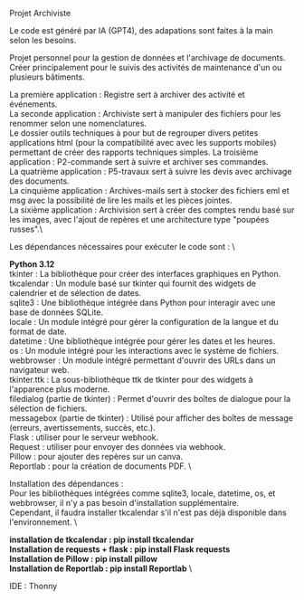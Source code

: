 Projet Archiviste

Le code est généré par IA (GPT4), des adapations sont faites à la main selon les besoins. 

Projet personnel pour la gestion de données et l'archivage de documents. \
Créer principalement pour le suivis des activités de maintenance d'un ou plusieurs bâtiments. 

La première application : Registre sert à archiver des activité et événements. \
La seconde application : Archiviste sert à manipuler des fichiers pour les renommer selon une nomenclatures. \
Le dossier outils techniques à pour but de regrouper divers petites applications html (pour la compatibilité avec avec les supports mobiles) permettant de créer des rapports techniques simples.
La troisième application : P2-commande sert à suivre et archiver ses commandes. \
La quatrième application : P5-travaux sert à suivre les devis avec archivage des documents. \
La cinquième application : Archives-mails sert à stocker des fichiers eml et msg avec la possibilité de lire les mails et les pièces jointes.\
La sixième application : Archivision sert à créer des comptes rendu basé sur les images, avec l'ajout de repères et une architecture type "poupées russes".\

Les dépendances nécessaires pour exécuter le code sont : \

**Python 3.12** \
tkinter : La bibliothèque pour créer des interfaces graphiques en Python. \
tkcalendar : Un module basé sur tkinter qui fournit des widgets de calendrier et de sélection de dates. \
sqlite3 : Une bibliothèque intégrée dans Python pour interagir avec une base de données SQLite. \
locale : Un module intégré pour gérer la configuration de la langue et du format de date. \
datetime : Une bibliothèque intégrée pour gérer les dates et les heures. \
os : Un module intégré pour les interactions avec le système de fichiers. \
webbrowser : Un module intégré permettant d'ouvrir des URLs dans un navigateur web. \
tkinter.ttk : La sous-bibliothèque ttk de tkinter pour des widgets à l'apparence plus moderne. \
filedialog (partie de tkinter) : Permet d'ouvrir des boîtes de dialogue pour la sélection de fichiers. \
messagebox (partie de tkinter) : Utilisé pour afficher des boîtes de message (erreurs, avertissements, succès, etc.). \
Flask : utiliser pour le serveur webhook. \
Request : utiliser pour envoyer des données via webhook. \
Pillow : pour ajouter des repères sur un canva. \
Reportlab : pour la création de documents PDF. \

Installation des dépendances : \
Pour les bibliothèques intégrées comme sqlite3, locale, datetime, os, et webbrowser, il n'y a pas besoin d'installation supplémentaire. \
Cependant, il faudra installer tkcalendar s'il n'est pas déjà disponible dans l'environnement. \

**installation de tkcalendar : pip install tkcalendar** \
**Installation de requests + flask : pip install Flask requests** \
**Installation de Pillow : pip install pillow** \
**Installation de Reportlab : pip install Reportlab** \

IDE : Thonny
